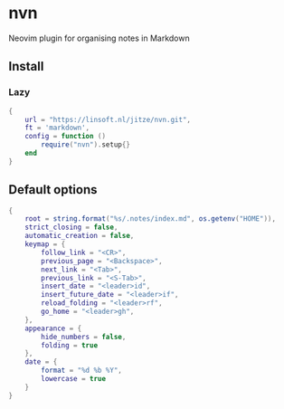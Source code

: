 # nvn

Neovim plugin for organising notes in Markdown

## Install
### Lazy
```lua
{
	url = "https://linsoft.nl/jitze/nvn.git",
	ft = 'markdown',
	config = function ()
		require("nvn").setup{}
	end
}
```

## Default options
```lua
{
	root = string.format("%s/.notes/index.md", os.getenv("HOME")),
	strict_closing = false,
	automatic_creation = false,
	keymap = {
		follow_link = "<CR>",
		previous_page = "<Backspace>",
		next_link = "<Tab>",
		previous_link = "<S-Tab>",
		insert_date = "<leader>id",
		insert_future_date = "<leader>if",
		reload_folding = "<leader>rf",
		go_home = "<leader>gh",
	},
	appearance = {
		hide_numbers = false,
		folding = true
	},
	date = {
		format = "%d %b %Y",
		lowercase = true
	}
}
```
